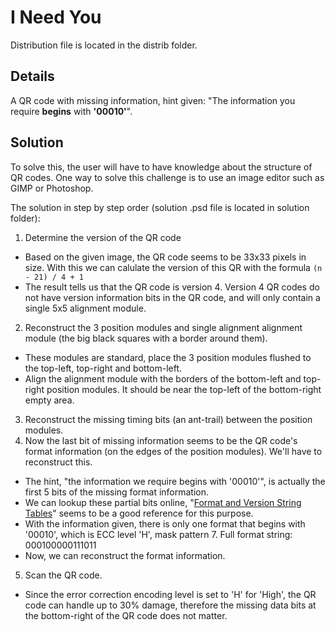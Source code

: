# I Need You
Distribution file is located in the distrib folder.

## Details
A QR code with missing information, hint given: "The information you require **begins** with **'00010'**".

## Solution
To solve this, the user will have to have knowledge about the structure of QR codes. One way to solve this challenge is to use an image editor such as GIMP or Photoshop.

The solution in step by step order (solution .psd file is located in solution folder):

1. Determine the version of the QR code
  - Based on the given image, the QR code seems to be 33x33 pixels in size. With this we can calulate the version of this QR with the formula `(n - 21) / 4 + 1`
  - The result tells us that the QR code is version 4. Version 4 QR codes do not have version information bits in the QR code, and will only contain a single 5x5 alignment module.
2. Reconstruct the 3 position modules and single alignment alignment module (the big black squares with a border around them).
  - These modules are standard, place the 3 position modules flushed to the top-left, top-right and bottom-left.
  - Align the alignment module with the borders of the bottom-left and top-right position modules. It should be near the top-left of the bottom-right empty area.
3. Reconstruct the missing timing bits (an ant-trail) between the position modules.
4. Now the last bit of missing information seems to be the QR code's format information (on the edges of the position modules). We'll have to reconstruct this.
  - The hint, "the information we require begins with '00010'", is actually the first 5 bits of the missing format information.
  - We can lookup these partial bits online, "[Format and Version String Tables](http://www.thonky.com/qr-code-tutorial/format-version-tables "Format and Version String Tables")" seems to be a good reference for this purpose.
  - With the information given, there is only one format that begins with '00010', which is ECC level 'H', mask pattern 7. Full format string: 000100000111011
  - Now, we can reconstruct the format information.
5. Scan the QR code.
  - Since the error correction encoding level is set to 'H' for 'High', the QR code can handle up to 30% damage, therefore the missing data bits at the bottom-right of the QR code does not matter.
